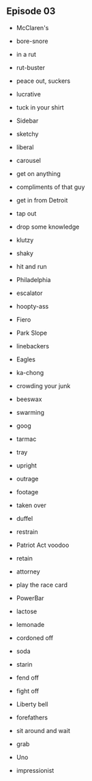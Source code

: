 ## Episode 03
  - McClaren's

  - bore-snore

  - in a rut

  - rut-buster

  - peace out, suckers

  - lucrative

  - tuck in your shirt

  - Sidebar

  - sketchy

  - liberal

  - carousel

  - get on anything

  - compliments of that guy

  - get in from Detroit

  - tap out

  - drop some knowledge

  - klutzy

  - shaky

  - hit and run

  - Philadelphia

  - escalator

  - hoopty-ass 

  - Fiero

  - Park Slope

  - linebackers

  - Eagles

  - ka-chong

  - crowding your junk

  - beeswax

  - swarming

  - goog

  - tarmac

  - tray

  - upright

  - outrage

  - footage

  - taken over

  - duffel

  - restrain

  - Patriot Act voodoo

  - retain

  - attorney

  - play the race card

  - PowerBar

  - lactose

  - lemonade

  - cordoned off

  - soda

  - starin

  - fend off

  - fight off

  - Liberty bell

  - forefathers

  - sit around and wait

  - grab

  - Uno

  - impressionist

